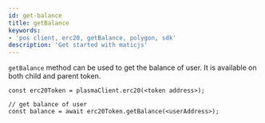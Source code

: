 ```yaml
---
id: get-balance
title: getBalance
keywords: 
- 'pos client, erc20, getBalance, polygon, sdk'
description: 'Get started with maticjs'
---
```


`getBalance` method can be used to get the balance of user. It is available on both child and parent token.

```
const erc20Token = plasmaClient.erc20(<token address>);

// get balance of user
const balance = await erc20Token.getBalance(<userAddress>);
```
